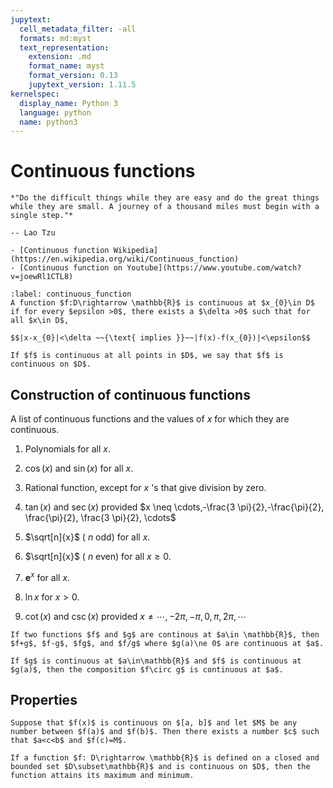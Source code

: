 ```yaml
---
jupytext:
  cell_metadata_filter: -all
  formats: md:myst
  text_representation:
    extension: .md
    format_name: myst
    format_version: 0.13
    jupytext_version: 1.11.5
kernelspec:
  display_name: Python 3
  language: python
  name: python3
---
```


# Continuous functions

```{epigraph}
*"Do the difficult things while they are easy and do the great things while they are small. A journey of a thousand miles must begin with a single step."*

-- Lao Tzu
```

```{seealso}
- [Continuous function Wikipedia](https://en.wikipedia.org/wiki/Continuous_function)
- [Continuous function on Youtube](https://www.youtube.com/watch?v=joewRl1CTL8)
```
````{prf:definition} continuous function
:label: continuous_function
A function $f:D\rightarrow \mathbb{R}$ is continuous at $x_{0}\in D$ if for every $epsilon >0$, there exists a $\delta >0$ such that for all $x\in D$, 

$$|x-x_{0}|<\delta ~~{\text{ implies }}~~|f(x)-f(x_{0})|<\epsilon$$

If $f$ is continuous at all points in $D$, we say that $f$ is continuous on $D$.
````

## Construction of continuous functions
A list of continuous functions and the values of $x$ for which they are continuous.

1. Polynomials for all $x$.

7. $\cos (x)$ and $\sin (x)$ for all $x$.

2. Rational function, except for $x$ 's that give division by zero.

8. $\tan (x)$ and $\sec (x)$ provided $x \neq \cdots,-\frac{3 \pi}{2},-\frac{\pi}{2}, \frac{\pi}{2}, \frac{3 \pi}{2}, \cdots$

3. $\sqrt[n]{x}$ ( $n$ odd) for all $x$.

4. $\sqrt[n]{x}$ ( $n$ even) for all $x \geq 0$.

5. $\mathbf{e}^{x}$ for all $x$.

6. $\ln x$ for $x>0$.

9. $\cot (x)$ and $\csc (x)$ provided $x \neq \cdots,-2 \pi,-\pi, 0, \pi, 2 \pi, \cdots$

````{prf:theorem}
If two functions $f$ and $g$ are continous at $a\in \mathbb{R}$, then $f+g$, $f-g$, $fg$, and $f/g$ where $g(a)\ne 0$ are continuous at $a$. 
````

````{prf:theorem}
If $g$ is continuous at $a\in\mathbb{R}$ and $f$ is continuous at $g(a)$, then the composition $f\circ g$ is continuous at $a$.
````

## Properties


````{prf:theorem} Intermediate Value Theorem
Suppose that $f(x)$ is continuous on $[a, b]$ and let $M$ be any number between $f(a)$ and $f(b)$. Then there exists a number $c$ such that $a<c<b$ and $f(c)=M$. 
````


````{prf:theorem} Extreme value theorem
If a function $f: D\rightarrow \mathbb{R}$ is defined on a closed and bounded set $D\subset\mathbb{R}$ and is continuous on $D$, then the function attains its maximum and minimum. 
````